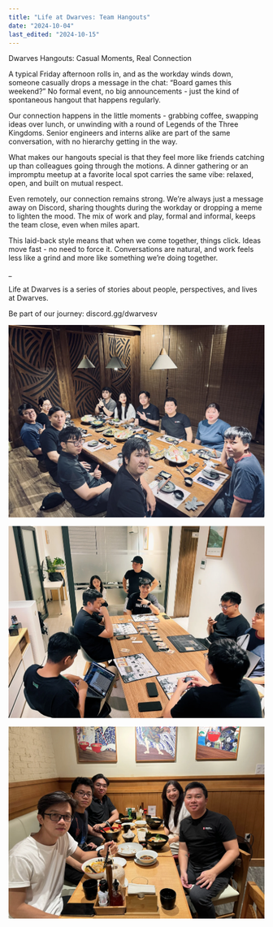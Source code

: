```yaml
---
title: "Life at Dwarves: Team Hangouts"
date: "2024-10-04"
last_edited: "2024-10-15"
---
```


Dwarves Hangouts: Casual Moments, Real Connection

A typical Friday afternoon rolls in, and as the workday winds down, someone casually drops a message in the chat: “Board games this weekend?” No formal event, no big announcements - just the kind of spontaneous hangout that happens regularly.

Our connection happens in the little moments - grabbing coffee, swapping ideas over lunch, or unwinding with a round of Legends of the Three Kingdoms. Senior engineers and interns alike are part of the same conversation, with no hierarchy getting in the way.

What makes our hangouts special is that they feel more like friends catching up than colleagues going through the motions. A dinner gathering or an impromptu meetup at a favorite local spot carries the same vibe: relaxed, open, and built on mutual respect.

Even remotely, our connection remains strong. We’re always just a message away on Discord, sharing thoughts during the workday or dropping a meme to lighten the mood. The mix of work and play, formal and informal, keeps the team close, even when miles apart.

This laid-back style means that when we come together, things click. Ideas move fast - no need to force it. Conversations are natural, and work feels less like a grind and more like something we’re doing together.

\_

Life at Dwarves is a series of stories about people, perspectives, and lives at Dwarves.

Be part of our journey: discord.gg/dwarvesv

![](assets/notion-image-1744012075595-ja2vp.webp)

![](assets/notion-image-1744012149281-ge7mn.webp)

![](assets/notion-image-1744012151760-c2duv.webp)
